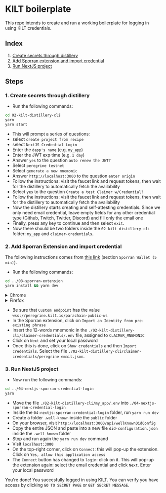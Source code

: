 # KILT boilerplate

This repo intends to create and run a working boilerplate for logging in using KILT credentials.

## Index

1. [Create secrets through distillery](#step1)
2. [Add Sporran extension and import credential](#step2)
3. [Run NextJS project](#step3)

## Steps

### <a name="step1"></a>1. Create secrets through distillery

- Run the following commands:
```bash
cd 02-kilt-distillery-cli
yarn
yarn start
```
- This will prompt a series of questions:
- select `create project from recipe`
- select `NextJS Credential Login`
- Enter the `dapp's name` (e.g. `my_app`)
- Enter the JWT exp time (e.g. `1 day`)
- Answer `yes` to the question `auto renew the JWT?`
- Select `peregrine testnet`
- Select `generate a new mnemonic`
- Answer `http://localhost:3000` to the question `enter origin`
- Follow the instructions: visit the faucet link and request tokens, then wait for the distillery to automatically fetch the availability
- Select `yes` to the question `Create a test Claimer w/Credential?`
- Follow the instructions: visit the faucet link and request tokens, then wait for the distillery to automatically fetch the availability
- Now the distillery starts creating and self-attesting credentials. Since we only need email credential, leave empty fields for any other credential type (Github, Twitch, Twitter, Discord) and fill only the email one
- Finally, press any key to continue and then select `exit`.
- Now there should be two folders inside the `02-kilt-distillery-cli` folder: `my_app` and `claimer-credentials`.

### <a name="step2"></a>2. Add Sporran Extension and import credential

The following instructions comes from [this link](https://hackmd.io/@dTGKTsAWSxi6eYV5aeFnXA/BkzbzlBu5) (section `Sporran Wallet (5 min)`).
- Run the following commands:
```bash
cd ../03-sporran-extension
yarn install && yarn dev
```
<details><summary>Chrome</summary>
<ul>
<li>Visit <code>chrome://extensions</code></li>
<li>At the top-right corner, click on <code>Developer mode</code> to enable it</li>
<li>At the top-left corner, click on <code>Load unpacked</code></li>
<li>Select the <code>./sporran-extension/dist</code> folder</li>
</ul>
</details>

<details><summary>Firefox</summary>
<ul>
<li>Visit <code>about:debugging#/runtime/this-firefox</code></li>
<li>Click on <code>Load Temporary Add-on...</code></li>
<li>Select the file <code>./03-sporran-extension/dist/manifest.json</code></li>
</ul>
</details>

- Be sure that `Custom endpoint` has the value `wss://peregrine.kilt.io/parachain-public-ws`
- In the Sporran extension, click on `Import an Identity from pre-existing phrase`
- Insert the 12-words mnemonic in the `./02-kilt-distillery-cli/claimer-credentials/.env` file, assigned to `CLAIMER_MNEMONIC`
- Click on `Next` and set your local password
- Once this is done, click on `Show credentials` and then `Import credentials`. Select the file `./02-kilt-distillery-cli/claimer-credentials/peregrine email.json`.


### <a name="step3"></a>3. Run NextJS project

- Now run the following commands:
```bash
cd ../04-nextjs-sporran-credential-login
yarn
```
- Move the file `./02-kilt-distillery-cli/my_app/.env` into `./04-nextjs-sporran-credential-login`
- Inside the `04-nextjs-sporran-credential-login` folder, run `yarn run dev`
- Create a folder `.well-known` inside the `public` folder
- On your browser, visit `http://localhost:3000/api/wellKnownDidConfig`
- Copy the entire JSON and paste into a new file `did-configuration.json` inside the `.well-known` folder
- Stop and run again the `yarn run dev` command
- Visit `localhost:3000`
- On the top-right corner, click on `Connect`: this will pop-up the extension. Click on `Yes, allow this application access`
- The `Connect` button has changed to `login`: click on it. This will pop-up the extension again: select the email credential and click `Next`. Enter your local password

You're done! You succesfully logged in using KILT. You can verify you have access by clicking `GO TO SECRET PAGE`  or `GET SECRET MESSAGE`. 
